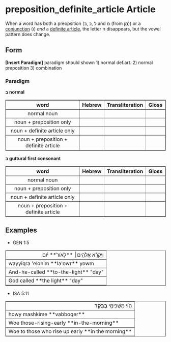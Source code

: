 # preposition_definite_article Article
When a word has both a preopsition (ל ,כ ,ב and מ (from מִן)) or a [conjunction](https://git.door43.org/Door43/en-uhg/src/master/content/conjunction/02.md) (ו) *and* a [definite article](https://git.door43.org/Door43/en-uhg/src/master/content/particle_definite_article/02.md), the letter ה disappears, but the vowel pattern does change.

## Form
**[Insert Paradigm]** paradigm should shown 1) normal def.art. 2) normal preposition 3) combination

### Paradigm

**ב normal**
<table border="1" class="docutils">
<tr class="row-odd"><th>word</th><th>Hebrew</th><th>Transliteration</th><th>Gloss</th>
</tr>
<tr class="row-even" align="center"><td>normal noun</td><td></td><td></td><td></td>
</tr>
<tr class="row-odd" align="center"><td>noun + preposition only</td><td></td><td></td><td></td>
</tr>
<tr class="row-even" align="center"><td>noun + definite article only</td><td></td><td></td><td></td>
</tr>
<tr class="row-odd" align="center"><td>noun + preposition + definite article</td><td></td><td></td><td></td>
</tr>
</tbody>
</table>

**ב guttural first consonant**
<table border="1" class="docutils">
<tr class="row-odd"><th>word</th><th>Hebrew</th><th>Transliteration</th><th>Gloss</th>
</tr>
<tr class="row-even" align="center"><td>normal noun</td><td></td><td></td><td></td>
</tr>
<tr class="row-odd" align="center"><td>noun + preposition only</td><td></td><td></td><td></td>
</tr>
<tr class="row-even" align="center"><td>noun + definite article only</td><td></td><td></td><td></td>
</tr>
<tr class="row-odd" align="center"><td>noun + preposition + definite article</td><td></td><td></td><td></td>
</tr>
</tbody>
</table>

## Examples

* GEN 1:5
<table border="1" class="docutils">
<colgroup>
<col width="100%" />
</colgroup>
<tbody valign="top">
<tr class="row-odd" align="right"><td>וַיִּקְרָ֨א אֱלֹהִ֤ים׀ **לָאֹור֙** יֹ֔ום</td>
</tr>
<tr class="row-even"><td>wayyiqra 'elohim **la'owr** yowm</td>
</tr>
<tr class="row-odd"><td>And-he-called **to-the-light** "day"</td>
</tr>
<tr class="row-even"><td>God called **the light** "day"</td>
</tr>
</tbody>
</table>

* ISA 5:11
<table border="1" class="docutils">
<colgroup>
<col width="100%" />
</colgroup>
<tbody valign="top">
<tr class="row-odd" align="right"><td>הֹ֛וי מַשְׁכִּימֵ֥י <b>בַבֹּ֖קֶר</b></td>
</tr>
<tr class="row-even"><td>howy mashkime **vabboqer**</td>
</tr>
<tr class="row-odd"><td>Woe those-rising-early **in-the-morning**</td>
</tr>
<tr class="row-even"><td>Woe to those who rise up early **in the morning**</td>
</tr>
</tbody>
</table>